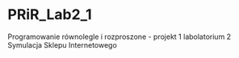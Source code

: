 # PRiR_Lab2_1
Programowanie równolegle i rozproszone - projekt 1 labolatorium 2
Symulacja Sklepu Internetowego
